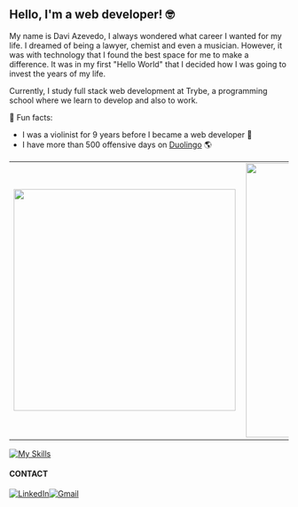 ## Hello, I'm a web developer! 🤓

My name is Davi Azevedo, I always wondered what career I wanted for my life. I dreamed of being a lawyer, chemist and even a musician. However, it was with technology that I found the best space for me to make a difference. It was in my first "Hello World" that I decided how I was going to invest the years of my life.

Currently, I study full stack web development at Trybe, a programming school where we learn to develop and also to work.

🌱 Fun facts: 

- I was a violinist for 9 years before I became a web developer 🎻
- I have more than 500 offensive days on [Duolingo](https://www.duolingo.com/profile/daviazev) 🌎

<center>
<table>
    <tr>
        <td><img width="400px" align="left" src="https://github-readme-stats.vercel.app/api/top-langs/?username=daviazev&hide=html&layout=compact&theme=buefy" /></td>
        <td><img width="495px" align="left" src="https://github-readme-stats.vercel.app/api?username=daviazev&theme=buefy"/></td>
    </tr>
</table>
</center>

[![My Skills](https://skillicons.dev/icons?i=html,css,javascript,react,redux,git,github,jest,mysql,nodejs,docker,linux)](https://skillicons.dev)

<table>
    <h4>CONTACT</h4>
    <a href="https://www.linkedin.com/in/davi-azevedo-a62267206/" target="_blank"><img alt="LinkedIn" src="https://img.shields.io/badge/linkedin-%230077B5.svg?&style=for-the-badge&logo=linkedin&logoColor=white" /></a>
    <a href="mailto:azvd.davi@gmail.com" target="_blank"><img alt="Gmail" src="https://img.shields.io/badge/Gmail-%2312100E?style=for-the-badge&logo=Gmail&logoColor=red" /></a>
</table>
